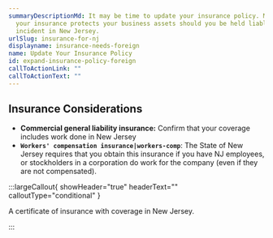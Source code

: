 ```yaml
---
summaryDescriptionMd: It may be time to update your insurance policy. Make sure
  your insurance protects your business assets should you be held liable for an
  incident in New Jersey.
urlSlug: insurance-for-nj
displayname: insurance-needs-foreign
name: Update Your Insurance Policy
id: expand-insurance-policy-foreign
callToActionLink: ""
callToActionText: ""
---
```


## Insurance Considerations

- **Commercial general liability insurance:** Confirm that your coverage includes work done in New Jersey
- **`Workers' compensation insurance|workers-comp`**: The State of New Jersey requires that you obtain this insurance if you have NJ employees, or stockholders in a corporation do work for the company (even if they are not compensated).

:::largeCallout{ showHeader="true" headerText="" calloutType="conditional" }

A certificate of insurance with coverage in New Jersey.

:::
